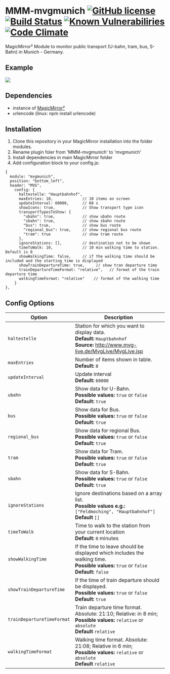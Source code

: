 # MMM-mvgmunich [![GitHub license](https://img.shields.io/badge/license-MIT-blue.svg)](https://github.com/mrVragec/MMM-mvgmunich/raw/master/LICENSE) [![Build Status](https://api.travis-ci.org/mrVragec/MMM-mvgmunich.svg?branch=master)](https://travis-ci.org/mrVragec/MMM-mvgmunich) [![Known Vulnerabiliries](https://snyk.io/test/github/mrvragec/mmm-mvgmunich/badge.svg)](https://snyk.io/test/github/mrvragec/mmm-mvgmunich) [![Code Climate](https://codeclimate.com/github/mrVragec/MMM-mvgmunich/badges/gpa.svg)](https://codeclimate.com/github/mrVragec/MMM-mvgmunich)

MagicMirror² Module to monitor public transport (U-bahn, tram, bus, S-Bahn) in Munich - Germany.

## Example
![](.github/Example_4.png)

## Dependencies
* instance of [MagicMirror²](https://github.com/MichMich/MagicMirror)
* urlencode (linux: npm install urlencode)

## Installation
1. Clone this repository in your MagicMirror installation into the folder modules.
2. Rename plugin foler from 'MMM-mvgmunich' to 'mvgmunich'
3. Install dependencies in main MagicMirror folder
4. Add configuration block to your config.js:
```
{
  module: "mvgmunich",
  position: "bottom_left",
  header: "MVG",
    config: {
      haltestelle: "Hauptbahnhof",
      maxEntries: 10,             // 10 items on screen
      updateInterval: 60000,      // 60 s
      showIcons: true,            // Show transport type icon
      transportTypesToShow: {
        "ubahn": true,            // show ubahn route
        "sbahn": true,            // show sbahn route
        "bus": true,              // show bus route
        "regional_bus": true,     // show regional bus route
        "tram": true              // show tram route
      },
      ignoreStations: [],         // destination not to be shown
      timeToWalk: 10,             // 10 min walking time to station. Default is 0
      showWalkingTime: false,     // if the walking time should be included and the starting time is displayed
      showTrainDepartureTime: true,     // show tran departure time
      trainDepartureTimeFormat: "relative",   // format of the train departure time
      walkingTimeFormat: "relative"    // format of the walking time
    }
},
```

## Config Options
| **Option**        | **Description** |
| --- | --- |
| `haltestelle`     | Station for which you want to display data. <br> **Default:** `Hauptbahnhof` <br> **Source:** http://www.mvg-live.de/MvgLive/MvgLive.jsp |
| `maxEntries`      | Number of items shown in table. <br> **Default:** `8` |
| `updateInterval`  | Update interval <br> **Default:** `60000` |
| `ubahn`           | Show data for U-Bahn. <br> **Possible values:** `true` or `false` <br> **Default:** `true` |
| `bus`             | Show data for Bus. <br> **Possible values:** `true` or `false` <br> **Default:** `true` |
| `regional_bus`    | Show data for regional Bus. <br> **Possible values:** `true` or `false` <br> **Default:** `true` |
| `tram`            | Show data for Tram. <br> **Possible values:** `true` or `false` <br> **Default:** `true` |
| `sbahn`           | Show data for S-Bahn. <br> **Possible values:** `true` or `false` <br> **Default:** `true` |
| `ignoreStations`  | Ignore destinations based on a array list. <br> **Possible values e.g.:** `["Feldmoching", "Hauptbahnhof"]` <br> **Default** `[]` |
| `timeToWalk`      | Time to walk to the station from your current location <br> **Default:** `0` minutes |
| `showWalkingTime`  | If the time to leave should be displayed which includes the walking time. <br> **Possible values:** `true` or `false` <br> **Default:** `false` |
| `showTrainDepartureTime` | If the time of train departure should be displayed. <br> **Possible values:** `true` or `false` <br> **Default:** `true` |
| `trainDepartureTimeFormat` | Train departure time format. Absolute: 21:10; Relative: in 8 min; <br> **Possible values:** `relative` or `absolute` <br> **Default** `relative` |
| `walkingTimeFormat` | Walking time format. Absolute: 21:08; Relative in 6 min; <br> **Possible values:** `relative` or `absolute` <br> **Default** `relative` |
